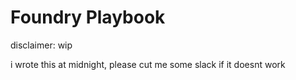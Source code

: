 # Foundry Playbook

disclaimer: wip

i wrote this at midnight, please cut me some slack if it doesnt work 
